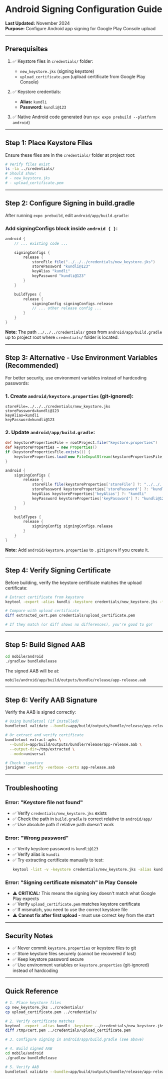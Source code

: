 # Android Signing Configuration Guide

**Last Updated:** November 2024  
**Purpose:** Configure Android app signing for Google Play Console upload

---

## Prerequisites

1. ✅ Keystore files in `credentials/` folder:
   - `new_keystore.jks` (signing keystore)
   - `upload_certificate.pem` (upload certificate from Google Play Console)

2. ✅ Keystore credentials:
   - **Alias:** `kundli`
   - **Password:** `kundli@123`

3. ✅ Native Android code generated (run `npx expo prebuild --platform android`)

---

## Step 1: Place Keystore Files

Ensure these files are in the `credentials/` folder at project root:

```bash
# Verify files exist
ls -la ../credentials/
# Should show:
# - new_keystore.jks
# - upload_certificate.pem
```

---

## Step 2: Configure Signing in build.gradle

After running `expo prebuild`, edit `android/app/build.gradle`:

### Add signingConfigs block inside `android { }`:

```gradle
android {
    // ... existing code ...

    signingConfigs {
        release {
            storeFile file("../../../credentials/new_keystore.jks")
            storePassword "kundli@123"
            keyAlias "kundli"
            keyPassword "kundli@123"
        }
    }

    buildTypes {
        release {
            signingConfig signingConfigs.release
            // ... other release config ...
        }
    }
}
```

**Note:** The path `../../../credentials/` goes from `android/app/build.gradle` up to project root where `credentials/` folder is located.

---

## Step 3: Alternative - Use Environment Variables (Recommended)

For better security, use environment variables instead of hardcoding passwords:

### 1. Create `android/keystore.properties` (git-ignored):

```properties
storeFile=../../../credentials/new_keystore.jks
storePassword=kundli@123
keyAlias=kundli
keyPassword=kundli@123
```

### 2. Update `android/app/build.gradle`:

```gradle
def keystorePropertiesFile = rootProject.file("keystore.properties")
def keystoreProperties = new Properties()
if (keystorePropertiesFile.exists()) {
    keystoreProperties.load(new FileInputStream(keystorePropertiesFile))
}

android {
    signingConfigs {
        release {
            storeFile file(keystoreProperties['storeFile'] ?: "../../../credentials/new_keystore.jks")
            storePassword keystoreProperties['storePassword'] ?: "kundli@123"
            keyAlias keystoreProperties['keyAlias'] ?: "kundli"
            keyPassword keystoreProperties['keyPassword'] ?: "kundli@123"
        }
    }

    buildTypes {
        release {
            signingConfig signingConfigs.release
        }
    }
}
```

**Note:** Add `android/keystore.properties` to `.gitignore` if you create it.

---

## Step 4: Verify Signing Certificate

Before building, verify the keystore certificate matches the upload certificate:

```bash
# Extract certificate from keystore
keytool -export -alias kundli -keystore credentials/new_keystore.jks -file extracted_cert.pem

# Compare with upload certificate
diff extracted_cert.pem credentials/upload_certificate.pem

# If they match (or diff shows no differences), you're good to go!
```

---

## Step 5: Build Signed AAB

```bash
cd mobile/android
./gradlew bundleRelease
```

The signed AAB will be at:
```
mobile/android/app/build/outputs/bundle/release/app-release.aab
```

---

## Step 6: Verify AAB Signature

Verify the AAB is signed correctly:

```bash
# Using bundletool (if installed)
bundletool validate --bundle=app/build/outputs/bundle/release/app-release.aab

# Or extract and verify certificate
bundletool extract-apks \
  --bundle=app/build/outputs/bundle/release/app-release.aab \
  --output-dir=/tmp/extracted \
  --mode=universal

# Check signature
jarsigner -verify -verbose -certs app-release.aab
```

---

## Troubleshooting

### Error: "Keystore file not found"

- ✅ Verify `credentials/new_keystore.jks` exists
- ✅ Check the path in `build.gradle` is correct relative to `android/app/`
- ✅ Use absolute path if relative path doesn't work

### Error: "Wrong password"

- ✅ Verify keystore password is `kundli@123`
- ✅ Verify alias is `kundli`
- ✅ Try extracting certificate manually to test:
  ```bash
  keytool -list -v -keystore credentials/new_keystore.jks -alias kundli
  ```

### Error: "Signing certificate mismatch" in Play Console

- ⚠️ **CRITICAL:** This means the signing key doesn't match what Google Play expects
- ✅ Verify `upload_certificate.pem` matches keystore certificate
- ✅ If mismatch, you need to use the correct keystore file
- ⚠️ **Cannot fix after first upload** - must use correct key from the start

---

## Security Notes

- ✅ Never commit `keystore.properties` or keystore files to git
- ✅ Store keystore files securely (cannot be recovered if lost)
- ✅ Keep keystore password secure
- ✅ Use environment variables or `keystore.properties` (git-ignored) instead of hardcoding

---

## Quick Reference

```bash
# 1. Place keystore files
cp new_keystore.jks ../credentials/
cp upload_certificate.pem ../credentials/

# 2. Verify certificate matches
keytool -export -alias kundli -keystore ../credentials/new_keystore.jks -file /tmp/cert.pem
diff /tmp/cert.pem ../credentials/upload_certificate.pem

# 3. Configure signing in android/app/build.gradle (see above)

# 4. Build signed AAB
cd mobile/android
./gradlew bundleRelease

# 5. Verify AAB
bundletool validate --bundle=app/build/outputs/bundle/release/app-release.aab
```


